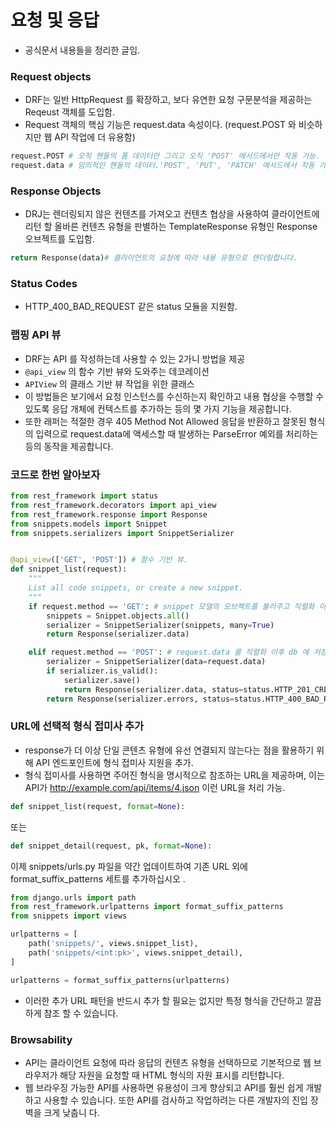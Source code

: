 # 요청 및 응답
- 공식문서 내용들을 정리한 글임.

### Request objects
- DRF는 일반 HttpRequest 를 확장하고, 보다 유연한 요청 구문분석을 제공하는 Reqeust 객체를 도입함.
- Request 객체의 핵심 기능은 request.data 속성이다. (request.POST 와 비슷하지만 웹 API 작업에 더 유용함)

```.py
request.POST # 오직 핸들의 폼 데이터만 그리고 오직 'POST' 메서드에서만 작동 가능.
request.data # 임의적인 핸들의 데이터.'POST', 'PUT', 'PATCH' 메서드에서 작동 가능.
```

### Response Objects
- DRJ는 렌더링되지 않은 컨텐츠를 가져오고 컨텐츠 협상을 사용하여 클라이언트에 리턴 할 올바른 컨텐츠 유형을 판별하는 TemplateResponse 유형인 Response 오브젝트를 도입함.

```.py
return Response(data)# 클라이언트의 요청에 따라 내용 유형으로 렌더링합니다.
```

### Status Codes
- HTTP_400_BAD_REQUEST 같은 status 모듈을 지원함. 
### 랩핑 API 뷰
- DRF는 API 를 작성하는데 사용할 수 있는 2가니 방법을 제공
- `@api_view` 의 함수 기반 뷰와 도와주는 데코레이션
- `APIView` 의 클래스 기반 뷰 작업을 위한 클래스
- 이 방법들은 보기에서 요청 인스턴스를 수신하는지 확인하고 내용 협상을 수행할 수 있도록 응답 개체에 컨텍스트를 추가하는 등의 몇 가지 기능을 제공합니다.
- 또한 래퍼는 적절한 경우 405 Method Not Allowed 응답을 반환하고 잘못된 형식의 입력으로 request.data에 액세스할 때 발생하는 ParseError 예외를 처리하는 등의 동작을 제공합니다.
### 코드로 한번 알아보자
```.py
from rest_framework import status
from rest_framework.decorators import api_view
from rest_framework.response import Response
from snippets.models import Snippet
from snippets.serializers import SnippetSerializer


@api_view(['GET', 'POST']) # 함수 기반 뷰.
def snippet_list(request):
    """
    List all code snippets, or create a new snippet.
    """
    if request.method == 'GET': # snippet 모델의 오브젝트를 불러주고 직렬화 이후 response 진행
        snippets = Snippet.objects.all()
        serializer = SnippetSerializer(snippets, many=True)
        return Response(serializer.data)

    elif request.method == 'POST': # request.data 를 직렬화 이후 db 에 저장.
        serializer = SnippetSerializer(data=request.data)
        if serializer.is_valid():
            serializer.save()
            return Response(serializer.data, status=status.HTTP_201_CREATED)
        return Response(serializer.errors, status=status.HTTP_400_BAD_REQUEST)

```
### URL에 선택적 형식 접미사 추가
- response가 더 이상 단일 콘텐츠 유형에 유선 연결되지 않는다는 점을 활용하기 위해 API 엔드포인트에 형식 접미사 지원을 추가.
-  형식 접미사를 사용하면 주어진 형식을 명시적으로 참조하는 URL을 제공하며, 이는 API가  http://example.com/api/items/4.json 이런 URL을 처리 가능.
```.py
def snippet_list(request, format=None):
```
또는
```.py
def snippet_detail(request, pk, format=None):
```
이제 snippets/urls.py 파일을 약간 업데이트하여 기존 URL 외에 format_suffix_patterns 세트를 추가하십시오 .
```.py
from django.urls import path
from rest_framework.urlpatterns import format_suffix_patterns
from snippets import views

urlpatterns = [
    path('snippets/', views.snippet_list),
    path('snippets/<int:pk>', views.snippet_detail),
]

urlpatterns = format_suffix_patterns(urlpatterns)
```
- 이러한 추가 URL 패턴을 반드시 추가 할 필요는 없지만 특정 형식을 간단하고 깔끔하게 참조 할 수 있습니다. 

### Browsability
- API는 클라이언트 요청에 따라 응답의 컨텐츠 유형을 선택하므로 기본적으로 웹 브라우저가 해당 자원을 요청할 때 HTML 형식의 자원 표시를 리턴합니다.
- 웹 브라우징 가능한 API를 사용하면 유용성이 크게 향상되고 API를 훨씬 쉽게 개발하고 사용할 수 있습니다. 또한 API를 검사하고 작업하려는 다른 개발자의 진입 장벽을 크게 낮춥니 다.
